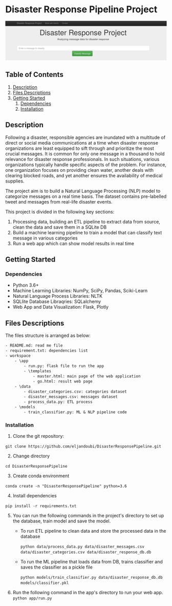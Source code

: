 # Disaster Response Pipeline Project

![Intro Pic](pics/intro.png)


## Table of Contents
1. [Description](#description)
2. [Files Descriptions](#files)
3. [Getting Started](#getting_started)
	1. [Dependencies](#dependencies)
	2. [Installation](#installation)


<a name="descripton"></a>
## Description

Following a disaster, responsible agencies are inundated with a multitude of direct or social media communications at a time when disaster response organizations are least equipped to sift through and prioritize the most crucial messages. It is common for only one message in a thousand to hold relevance for disaster response professionals. In such situations, various organizations typically handle specific aspects of the problem. For instance, one organization focuses on providing clean water, another deals with clearing blocked roads, and yet another ensures the availability of medical supplies.

The project aim is to build a Natural Language Processing (NLP) model to categorize messages on a real time basis. The dataset contains pre-labelled tweet and messages from real-life disaster events.

This project is divided in the following key sections:

1. Processing data, building an ETL pipeline to extract data from source, clean the data and save them in a SQLite DB
2. Build a machine learning pipeline to train a model that can classify text message in various categories
3. Run a web app which can show model results in real time

<a name="getting_started"></a>
## Getting Started

<a name="dependencies"></a>
### Dependencies
* Python 3.6+
* Machine Learning Libraries: NumPy, SciPy, Pandas, Sciki-Learn
* Natural Language Process Libraries: NLTK
* SQLlite Database Libraqries: SQLalchemy
* Web App and Data Visualization: Flask, Plotly

<a name="files"></a>
## Files Descriptions 

The files structure is arranged as below:

	- README.md: read me file
 	- requirement.txt: dependencies list
	- workspace
		- \app
			- run.py: flask file to run the app
			- \templates
				- master.html: main page of the web application 
				- go.html: result web page
		- \data
			- disaster_categories.csv: categories dataset
			- disaster_messages.csv: messages dataset
			- process_data.py: ETL process
		- \models
			- train_classifier.py: ML & NLP pipeline code

<a name="installation"></a>
### Installation
1. Clone the git repository:

```git clone https://github.com/eljandoubi/DisasterResponsePipeline.git```

2. Change directory

```cd DisasterResponsePipeline```

3. Create conda environment

```conda create -n "DisasterResponsePipeline" python=3.6```

4. Install dependencies

```pip install -r requirements.txt```

5. You can run the following commands in the project's directory to set up the database, train model and save the model.

    - To run ETL pipeline to clean data and store the processed data in the database
    
        ```python data/process_data.py data/disaster_messages.csv data/disaster_categories.csv data/disaster_response_db.db```
        
        
    - To run the ML pipeline that loads data from DB, trains classifier and saves the classifier as a pickle file
    
        ```python models/train_classifier.py data/disaster_response_db.db models/classifier.pkl```



6. Run the following command in the app's directory to run your web app.
    `python app/run.py`
